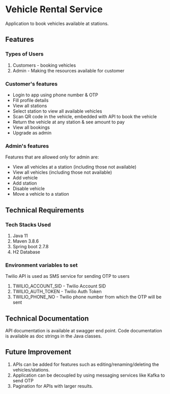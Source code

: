 # Vehicle Rental Service
Application to book vehicles available at stations.

## Features

### Types of Users
1. Customers - booking vehicles
2. Admin - Making the resources available for customer

### Customer's features
- Login to app using phone number & OTP
- Fill profile details
- View all stations
- Select station to view all available vehicles
- Scan QR code in the vehicle, embedded with API to book the vehicle
- Return the vehicle at any station & see amount to pay
- View all bookings
- Upgrade as admin

### Admin's features
Features that are allowed only for admin are:
- View all vehicles at a station (including those not available)
- View all vehicles (including those not available)
- Add vehicle
- Add station
- Disable vehicle
- Move a vehicle to a station

## Technical Requirements

### Tech Stacks Used
1. Java 11
2. Maven 3.8.6
3. Spring boot 2.7.8
4. H2 Database

### Environment variables to set
Twilio API is used as SMS service for sending OTP to users
1. TWILIO_ACCOUNT_SID - Twilio Account SID
2. TWILIO_AUTH_TOKEN - Twilio Auth Token
3. TWILIO_PHONE_NO - Twilio phone number from which the OTP will be sent

## Technical Documentation
API documentation is available at swagger end point.
Code documentation is available as doc strings in the Java classes.

## Future Improvement
1. APIs can be added for features such as editing/renaming/deleting the vehicles/stations.
2. Application can be decoupled by using messaging services like Kafka to send OTP
3. Pagination for APIs with larger results.